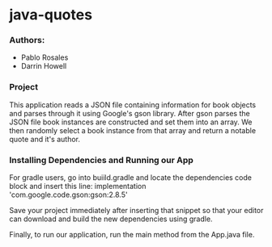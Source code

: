 # java-quotes
### Authors: 
- Pablo Rosales
- Darrin Howell

### Project 
This application reads a JSON file containing information for book objects and parses through it
using Google's gson library. After gson parses the JSON file book instances are constructed
and set them into an array. We then randomly select a book instance from that array and return
a notable quote and it's author. 

### Installing Dependencies and Running our App
For gradle users, go into buiild.gradle and locate the dependencies code block and insert this line:
implementation 'com.google.code.gson:gson:2.8.5' <br/>

Save your project immediately after inserting that snippet so that your editor can download
and build the new dependencies using gradle. <br/>

Finally, to run our application, run the main method from the App.java file. 



